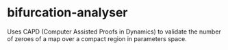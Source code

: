 # bifurcation-analyser
Uses CAPD (Computer Assisted Proofs in Dynamics) to validate the number of zeroes of a map over a compact region in parameters space.
